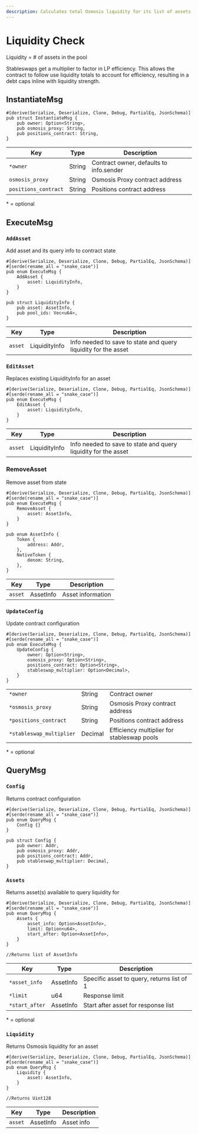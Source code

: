 ```yaml
---
description: Calculates total Osmosis liquidity for its list of assets
---
```


# Liquidity Check

Liquidity = # of assets in the pool

Stableswaps get a multiplier to factor in LP efficiency. This allows the contract to follow use liquidity totals to account for efficiency, resulting in a debt caps inline with liquidity strength.

## InstantiateMsg

```
#[derive(Serialize, Deserialize, Clone, Debug, PartialEq, JsonSchema)]
pub struct InstantiateMsg {
    pub owner: Option<String>,
    pub osmosis_proxy: String,
    pub positions_contract: String,
}
```

| Key                  | Type   | Description                             |
| -------------------- | ------ | --------------------------------------- |
| `*owner`             | String | Contract owner, defaults to info.sender |
| `osmosis_proxy`      | String | Osmosis Proxy contract address          |
| `positions_contract` | String | Positions contract address              |

&#x20;\* = optional

## ExecuteMsg

### `AddAsset`

Add asset and its query info to contract state

```
#[derive(Serialize, Deserialize, Clone, Debug, PartialEq, JsonSchema)]
#[serde(rename_all = "snake_case")]
pub enum ExecuteMsg {
    AddAsset {
        asset: LiquidityInfo,
    }
}

pub struct LiquidityInfo {  
    pub asset: AssetInfo,
    pub pool_ids: Vec<u64>,
}
```

| Key     | Type          | Description                                                    |
| ------- | ------------- | -------------------------------------------------------------- |
| `asset` | LiquidityInfo | Info needed to save to state and query liquidity for the asset |

### `EditAsset`

Replaces existing LiquidityInfo for an asset

```
#[derive(Serialize, Deserialize, Clone, Debug, PartialEq, JsonSchema)]
#[serde(rename_all = "snake_case")]
pub enum ExecuteMsg {
    EditAsset {
        asset: LiquidityInfo,
    }
}
```

| Key     | Type          | Description                                                    |
| ------- | ------------- | -------------------------------------------------------------- |
| `asset` | LiquidityInfo | Info needed to save to state and query liquidity for the asset |

### RemoveAsset

Remove asset from state

```
#[derive(Serialize, Deserialize, Clone, Debug, PartialEq, JsonSchema)]
#[serde(rename_all = "snake_case")]
pub enum ExecuteMsg {
    RemoveAsset {
        asset: AssetInfo,
    }
}

pub enum AssetInfo {
    Token {
        address: Addr,
    },
    NativeToken {
        denom: String,
    },
}
```

| Key     | Type      | Description       |
| ------- | --------- | ----------------- |
| `asset` | AssetInfo | Asset information |

### `UpdateConfig`

Update contract configuration

```
#[derive(Serialize, Deserialize, Clone, Debug, PartialEq, JsonSchema)]
#[serde(rename_all = "snake_case")]
pub enum ExecuteMsg {
    UpdateConfig {
        owner: Option<String>,
        osmosis_proxy: Option<String>,
        positions_contract: Option<String>,
        stableswap_multiplier: Option<Decimal>,
    }
}
```

|                          |         |                                            |
| ------------------------ | ------- | ------------------------------------------ |
| `*owner`                 | String  | Contract owner                             |
| `*osmosis_proxy`         | String  | Osmosis Proxy contract address             |
| `*positions_contract`    | String  | Positions contract address                 |
| `*stableswap_multiplier` | Decimal | Efficiency multiplier for stableswap pools |

&#x20;\* = optional

## QueryMsg

### `Config`

Returns contract configuration

```
#[derive(Serialize, Deserialize, Clone, Debug, PartialEq, JsonSchema)]
#[serde(rename_all = "snake_case")]
pub enum QueryMsg {
    Config {}
}

pub struct Config {    
    pub owner: Addr,
    pub osmosis_proxy: Addr,
    pub positions_contract: Addr,
    pub stableswap_multiplier: Decimal,
}
```

### `Assets`

Returns asset(s) available to query liquidity for

```
#[derive(Serialize, Deserialize, Clone, Debug, PartialEq, JsonSchema)]
#[serde(rename_all = "snake_case")]
pub enum QueryMsg {
    Assets {
        asset_info: Option<AssetInfo>,
        limit: Option<u64>,
        start_after: Option<AssetInfo>,
    }
}

//Returns list of AssetInfo
```

| Key            | Type      | Description                                |
| -------------- | --------- | ------------------------------------------ |
| `*asset_info`  | AssetInfo | Specific asset to query, returns list of 1 |
| `*limit`       | u64       | Response limit                             |
| `*start_after` | AssetInfo | Start after asset for response list        |

&#x20;\* = optional

### `Liquidity`

Returns Osmosis liquidity for an asset

```
#[derive(Serialize, Deserialize, Clone, Debug, PartialEq, JsonSchema)]
#[serde(rename_all = "snake_case")]
pub enum QueryMsg {
    Liquidity {
        asset: AssetInfo,
    }
}

//Returns Uint128
```

| Key     | Type      | Description |
| ------- | --------- | ----------- |
| `asset` | AssetInfo | Asset info  |
